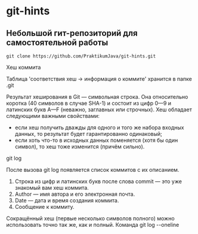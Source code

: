 # git-hints

## Небольшой гит-репозиторий для самостоятельной работы

`git clone https://github.com/PraktikumJava/git-hints.git`

Хеш коммита

Таблица 'соответствия хеш → информация о коммите' хранится в папке .git

Результат хеширования в Git — символьная строка. Она относительно коротка (40 символов в случае SHA-1) и состоит из цифр
0—9 и латинских букв A—F (неважно, заглавных или строчных). Хеш обладает следующими важными свойствами:
- если хеш получить дважды для одного и того же набора входных данных, то результат будет гарантированно одинаковый;
- если хоть что-то в исходных данных поменяется (хотя бы один символ), то хеш тоже изменится (причём сильно).

git log

После вызова git log появляется список коммитов с их описанием.
1. Строка из цифр и латинских букв после слова commit — это уже знакомый вам хеш коммита.
2. Author — имя автора и его электронная почта.
3. Date — дата и время создания коммита.
4. Сообщение к коммиту.

Cокращённый хеш (первые несколько символов полного) можно использовать точно так же, как и полный.
Команда git log --oneline